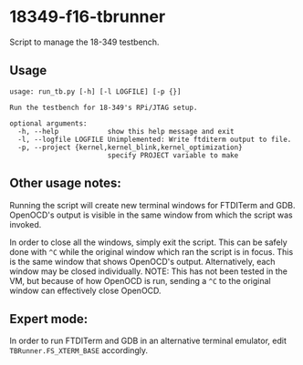 18349-f16-tbrunner
==================
Script to manage the 18-349 testbench.

Usage
-----
    usage: run_tb.py [-h] [-l LOGFILE] [-p {}]

    Run the testbench for 18-349's RPi/JTAG setup.

    optional arguments:
      -h, --help            show this help message and exit
      -l, --logfile LOGFILE Unimplemented: Write ftditerm output to file.
      -p, --project {kernel,kernel_blink,kernel_optimization}
                            specify PROJECT variable to make

Other usage notes:
------------------
Running the script will create new terminal windows for FTDITerm and
    GDB. OpenOCD's output is visible in the same window from which the
    script was invoked.

In order to close all the windows, simply exit the script. This can be
    safely done with `^C` while the original window which ran the
    script is in focus. This is the same window that shows OpenOCD's
    output. Alternatively, each window may be closed individually.
NOTE: This has not been tested in the VM, but because of how
    OpenOCD is run, sending a `^C` to the original window can
    effectively close OpenOCD.

Expert mode:
------------
In order to run FTDITerm and GDB in an alternative terminal emulator,
    edit `TBRunner.FS_XTERM_BASE` accordingly.

